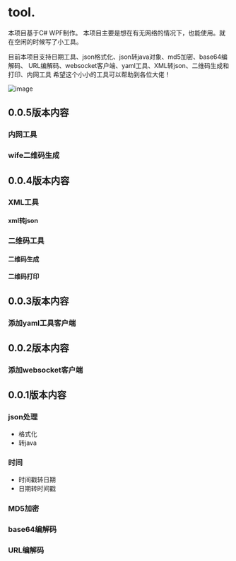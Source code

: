 # tool.
本项目基于C# WPF制作。
本项目主要是想在有无网络的情况下，也能使用。就在空闲的时候写了小工具。

目前本项目支持日期工具、json格式化、json转java对象、md5加密、base64编解码、
URL编解码、websocket客户端、yaml工具、XML转json、二维码生成和打印、内网工具
希望这个小小的工具可以帮助到各位大佬！


![image](https://github.com/nuoqin/tools/assets/45343280/6dfc433d-7819-4a8b-a474-c8edb31f5545)

## 0.0.5版本内容
### 内网工具
### wife二维码生成

## 0.0.4版本内容
### XML工具
#### xml转json
### 二维码工具
#### 二维码生成
#### 二维码打印

## 0.0.3版本内容
### 添加yaml工具客户端

## 0.0.2版本内容
### 添加websocket客户端

## 0.0.1版本内容
### json处理
* 格式化
* 转java
### 时间
* 时间戳转日期
* 日期转时间戳
### MD5加密
### base64编解码
### URL编解码
